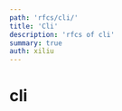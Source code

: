 ```yaml
---
path: 'rfcs/cli/'
title: 'Cli'
description: 'rfcs of cli'
summary: true
auth: xiliu
---
```


# cli 
